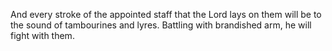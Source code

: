 And every stroke of the appointed staff that the Lord lays on them will be to the sound of tambourines and lyres. Battling with brandished arm, he will fight with them.
